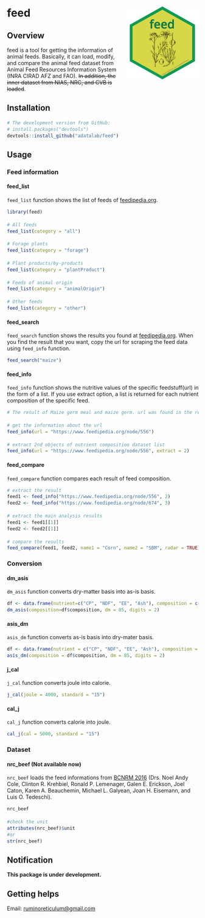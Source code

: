 # feed <img src="man/figures/logo.png" align="right" />
## Overview

feed is a tool for getting the information of animal feeds. Basically, it can load, modify, and compare the animal feed dataset from Animal Feed Resources Information System (INRA CIRAD AFZ and FAO). ~~In addition, the inner dataset from NIAS, NRC, and CVB is loaded~~.   

## Installation  
``` r
# The development version from GitHub:
# install.packages("devtools")
devtools::install_github("adatalab/feed")
```

## Usage
### Feed information
#### feed_list
```feed_list``` function shows the list of feeds of [feedipedia.org](https://www.feedipedia.org/).

``` r
library(feed)

# All feeds
feed_list(category = "all")

# Forage plants
feed_list(category = "forage")

# Plant products/by-products
feed_list(category = "plantProduct")

# Feeds of animal origin
feed_list(category = "animalOrigin")

# Other feeds
feed_list(category = "other")
```

#### feed_search
```feed_search``` function shows the results you found at [feedipedia.org](https://www.feedipedia.org/). When you find the result that you want, copy the url for scraping the feed data using ```feed_info``` function.      

``` r
feed_search("maize")
```

#### feed_info
```feed_info``` function shows the nutritive values of the specific feedstuff(url) in the form of a list. If you use extract option, a list is returned for each nutrient composition of the specific feed.

``` r
# The result of Maize germ meal and maize germ. url was found in the results of feed_search() function

# get the information about the url
feed_info(url = "https://www.feedipedia.org/node/556")

# extract 2nd objects of nutrient composition dataset list
feed_info(url = "https://www.feedipedia.org/node/556", extract = 2)

```

#### feed_compare
```feed_compare``` function compares each result of feed composition.

``` r
# extract the result
feed1 <- feed_info("https://www.feedipedia.org/node/556", 2)
feed2 <- feed_info("https://www.feedipedia.org/node/674", 3)

# extract the main analysis results
feed1 <- feed1[[1]]
feed2 <- feed2[[1]]

# compare the results
feed_compare(feed1, feed2, name1 = "Corn", name2 = "SBM", radar = TRUE)
```

### Conversion
#### dm_asis
```dm_asis``` function converts dry-matter basis into as-is basis.

``` r
df <- data.frame(nutrient=c("CP", "NDF", "EE", "Ash"), composition = c(10, 30, 5, 2))
dm_asis(composition=df$composition, dm = 85, digits = 2)
```

#### asis_dm
```asis_dm``` function converts as-is basis into dry-mater basis.

``` r
df <- data.frame(nutrient = c("CP", "NDF", "EE", "Ash"), composition = c(10, 30, 5, 2))
asis_dm(composition = df$composition, dm = 85, digits = 2)
```

#### j_cal
```j_cal``` function converts joule into calorie.  

``` r
j_cal(joule = 4000, standard = "15")
```

#### cal_j
```cal_j``` function converts calorie into joule.  

``` r
cal_j(cal = 5000, standard = "15")
```

### Dataset

#### nrc_beef (Not available now)
```nrc_beef``` loads the feed informations from [BCNRM 2016](http://nutritionmodels.com/beef.html) (Drs. Noel Andy Cole, Clinton R. Krehbiel, Ronald P. Lemenager, Galen E. Erickson, Joel Caton, Karen A. Beauchemin, Michael L. Galyean, Joan H. Eisemann, and Luis O. Tedeschi).

``` r
nrc_beef

#check the unit
attributes(nrc_beef)$unit
#or
str(nrc_beef)
```

## Notification
**This package is under development.**


## Getting helps
Email: ruminoreticulum@gmail.com
